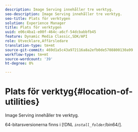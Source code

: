 ```yaml
---
description: Image Serving innehåller tre verktyg.
seo-description: Image Serving innehåller tre verktyg.
seo-title: Plats för verktygen
solution: Experience Manager
title: Plats för verktygen
uuid: e06c4ba1-e00f-464c-a6cf-54dcbabbfb45
feature: Dynamic Media Classic,SDK/API
role: Utvecklare,Affärsledare
translation-type: tm+mt
source-git-commit: 469d1a5c43a972116a8a2efb0de5708800130a99
workflow-type: tm+mt
source-wordcount: '39'
ht-degree: 0%

---
```



# Plats för verktyg{#location-of-utilities}

Image Serving innehåller tre verktyg.

64-bitarsversionerna finns i [!DNL *`install_folder`*/bin64/].
